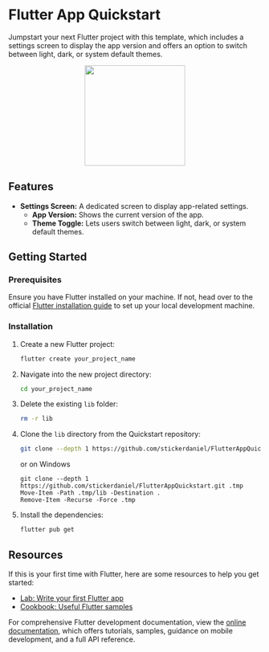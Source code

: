 # Flutter App Quickstart

Jumpstart your next Flutter project with this template, which includes a settings screen to display the app version and offers an option to switch between light, dark, or system default themes.

<p align="center">
  <img src="https://github.com/stickerdaniel/FlutterAppQuickstart/assets/63877413/b26fb3f5-be34-4dbf-92a1-f8711ab53861" width="200">
</p>


## Features

- **Settings Screen:** A dedicated screen to display app-related settings.
  - **App Version:** Shows the current version of the app.
  - **Theme Toggle:** Lets users switch between light, dark, or system default themes.

## Getting Started

### Prerequisites

Ensure you have Flutter installed on your machine. If not, head over to the official [Flutter installation guide](https://docs.flutter.dev/get-started/install) to set up your local development machine.

### Installation

1. Create a new Flutter project:
   ```sh
   flutter create your_project_name
   ```
2. Navigate into the new project directory:
   ```sh
   cd your_project_name
   ```
3. Delete the existing `lib` folder:
   ```sh
   rm -r lib
   ```
4. Clone the `lib` directory from the Quickstart repository:
   ```sh
   git clone --depth 1 https://github.com/stickerdaniel/FlutterAppQuickstart.git .tmp && mv .tmp/lib . && rm -r .tmp
   ```
   or on Windows
   ```
   git clone --depth 1 https://github.com/stickerdaniel/FlutterAppQuickstart.git .tmp
   Move-Item -Path .tmp/lib -Destination .
   Remove-Item -Recurse -Force .tmp
   ```
6. Install the dependencies:
   ```sh
   flutter pub get
   ```

## Resources

If this is your first time with Flutter, here are some resources to help you get started:

- [Lab: Write your first Flutter app](https://docs.flutter.dev/get-started/codelab)
- [Cookbook: Useful Flutter samples](https://docs.flutter.dev/cookbook)

For comprehensive Flutter development documentation, view the [online documentation](https://docs.flutter.dev/), which offers tutorials, samples, guidance on mobile development, and a full API reference.
